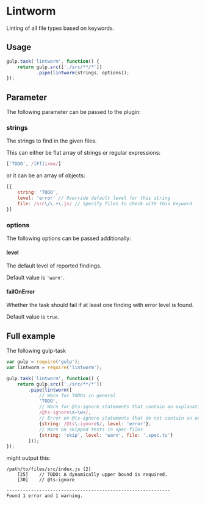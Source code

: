 # Lintworm

Linting of all file types based on keywords.

## Usage
```javascript
gulp.task('lintworm', function() {
    return gulp.src(['./src/**/*'])
           .pipe(lintworm(strings, options));
});
```

## Parameter
The following parameter can be passed to the plugin:

### strings
The strings to find in the given files.

This can either be flat array of strings or regular expressions:
```javascript
['TODO', /[Ff]ixme/]
```

or it can be an array of objects:
```javascript
[{
    string: 'TODO',
    level: 'error' // Override default level for this string
    file: /src\/\.+\.js/ // Specify files to check with this keyword
}]
```

### options
The following options can be passed additionally:

#### level
The default level of reported findings.

Default value is `'warn'`.

#### failOnError
Whether the task should fail if at least one finding with error level is found.

Default value is `true`.

## Full example
The following gulp-task
```javascript
var gulp = require('gulp');
var lintworm = require('lintworm');

gulp.task('lintworm', function() {
    return gulp.src(['./src/**/*'])
        .pipe(lintworm([
            // Warn for TODOs in general
            'TODO',
            // Warn for @ts-ignore statements that contain an explanation
            /@ts-ignore\s+\w+/,
            // Error on @ts-ignore statements that do not contain an explanation
            {string: /@ts\-ignore$/, level: 'error'},
            // Warn on skipped tests in spec-files
            {string: 'skip', level: 'warn', file: '.spec.ts'}
        ]));
});
```
might output this:
```
/path/to/files/src/index.js (2)
	[25]	// TODO: A dynamically upper bound is required.
	[30]	// @ts-ignore

------------------------------------------------------------
Found 1 error and 1 warning.
```